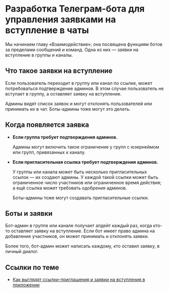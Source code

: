 # Разработка Телеграм-бота для управления заявками на вступление в чаты

Мы начинаем главу «Взаимодействие»;
она посвящена функциям ботов за пределами сообщений и команд.
Одна из них — заявки на вступление в группы и каналы.

## Что такое заявки на вступление

Если пользователь переходит в группу или канал по ссылке, может потребоваться подтверждение админов. В этом случае
пользователь не вступает в группу, а оставляет заявку на вступление.

Админы видят список заявок и могут отклонять пользователей или принимать их в чат. Боты-админы тоже могут это делать.

## Когда появляется заявка

- **Если группа требует подтверждения админов.**

  Админы могут включить такое ограничение у групп с юзернеймом или групп, привязанных к каналу.

- **Если пригласительная ссылка требует подтверждения админов.**

  У группы или канала может быть несколько пригласительных ссылок — их создают админы. У каждой такой ссылки может быть
  ограниченное число участников или ограниченное время действия; а ещё ссылка может требовать одобрения админов.

  Боты-админы тоже могут создавать пригласительные ссылки.

## Боты и заявки

Бот-админ в группе или канале получает апдейт каждый раз, когда кто-то оставляет заявку на вступление.
Если бот имеет право админа на добавление участников, он может принимать и отклонять заявки.

Более того, бот-админ может написать каждому, кто оставил заявку, в личный диалог.

## Ссылки по теме

- [Как выглядят ссылки-приглашения и заявки на вступления в приложении](https://telegram.org/blog/shared-media-scrolling-calendar-join-requests-and-more#join-requests-for-groups-and-channels)
